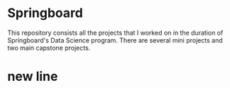 # Springboard

This repository consists all the projects that I worked on in the duration of Springboard's Data Science program. There are several mini projects and two main capstone projects.

# new line
